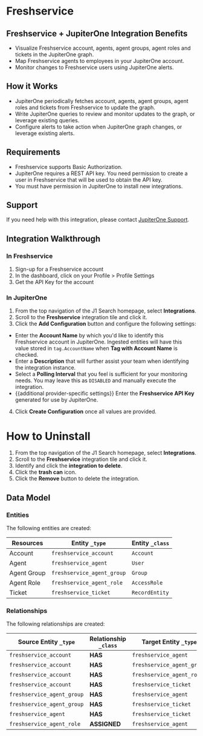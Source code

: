 # Freshservice

## Freshservice + JupiterOne Integration Benefits

*   Visualize Freshservice account, agents, agent groups, agent roles and tickets
    in the JupiterOne graph.
*   Map Freshservice agents to employees in your JupiterOne account.
*   Monitor changes to Freshservice users using JupiterOne alerts.

## How it Works

*   JupiterOne periodically fetches account, agents, agent groups, agent roles and
    tickets from Freshservice to update the graph.
*   Write JupiterOne queries to review and monitor updates to the graph, or
    leverage existing queries.
*   Configure alerts to take action when JupiterOne graph changes, or leverage
    existing alerts.

## Requirements

*   Freshservice supports Basic Authorization.
*   JupiterOne requires a REST API key. You need permission to create a user in
    Freshservice that will be used to obtain the API key.
*   You must have permission in JupiterOne to install new integrations.

## Support

If you need help with this integration, please contact
[JupiterOne Support](https://support.jupiterone.io).

## Integration Walkthrough

### In Freshservice

1.  Sign-up for a Freshservice account
2.  In the dashboard, click on your Profile > Profile Settings
3.  Get the API Key for the account

### In JupiterOne

1.  From the top navigation of the J1 Search homepage, select **Integrations**.
2.  Scroll to the **Freshservice** integration tile and click it.
3.  Click the **Add Configuration** button and configure the following settings:

*   Enter the **Account Name** by which you'd like to identify this Freshservice
    account in JupiterOne. Ingested entities will have this value stored in
    `tag.AccountName` when **Tag with Account Name** is checked.
*   Enter a **Description** that will further assist your team when identifying
    the integration instance.
*   Select a **Polling Interval** that you feel is sufficient for your monitoring
    needs. You may leave this as `DISABLED` and manually execute the integration.
*   {{additional provider-specific settings}} Enter the **Freshservice API Key**
    generated for use by JupiterOne.

4.  Click **Create Configuration** once all values are provided.

# How to Uninstall

1.  From the top navigation of the J1 Search homepage, select **Integrations**.
2.  Scroll to the **Freshservice** integration tile and click it.
3.  Identify and click the **integration to delete**.
4.  Click the **trash can** icon.
5.  Click the **Remove** button to delete the integration.

<!-- {J1_DOCUMENTATION_MARKER_START} -->

<!--
********************************************************************************
NOTE: ALL OF THE FOLLOWING DOCUMENTATION IS GENERATED USING THE
"j1-integration document" COMMAND. DO NOT EDIT BY HAND! PLEASE SEE THE DEVELOPER
DOCUMENTATION FOR USAGE INFORMATION:

https://github.com/JupiterOne/sdk/blob/main/docs/integrations/development.md
********************************************************************************
-->

## Data Model

### Entities

The following entities are created:

| Resources   | Entity `_type`             | Entity `_class` |
| ----------- | -------------------------- | --------------- |
| Account     | `freshservice_account`     | `Account`       |
| Agent       | `freshservice_agent`       | `User`          |
| Agent Group | `freshservice_agent_group` | `Group`         |
| Agent Role  | `freshservice_agent_role`  | `AccessRole`    |
| Ticket      | `freshservice_ticket`      | `RecordEntity`  |

### Relationships

The following relationships are created:

| Source Entity `_type`      | Relationship `_class` | Target Entity `_type`      |
| -------------------------- | --------------------- | -------------------------- |
| `freshservice_account`     | **HAS**               | `freshservice_agent`       |
| `freshservice_account`     | **HAS**               | `freshservice_agent_group` |
| `freshservice_account`     | **HAS**               | `freshservice_agent_role`  |
| `freshservice_account`     | **HAS**               | `freshservice_ticket`      |
| `freshservice_agent_group` | **HAS**               | `freshservice_agent`       |
| `freshservice_agent_group` | **HAS**               | `freshservice_ticket`      |
| `freshservice_agent`       | **HAS**               | `freshservice_ticket`      |
| `freshservice_agent_role`  | **ASSIGNED**          | `freshservice_agent`       |

<!--
********************************************************************************
END OF GENERATED DOCUMENTATION AFTER BELOW MARKER
********************************************************************************
-->

<!-- {J1_DOCUMENTATION_MARKER_END} -->
 
<!--  jupiterOneDocVersion=1-0-0 -->